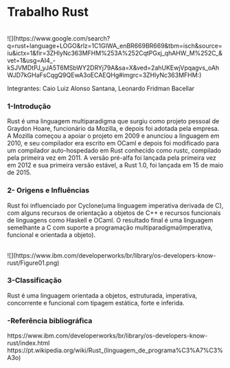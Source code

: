 <h1>Trabalho Rust</h1><br>
![](https://www.google.com/search?q=rust+language+LOGO&rlz=1C1GIWA_enBR669BR669&tbm=isch&source=iu&ictx=1&fir=3ZHlyNc363MFHM%253A%252CqtPGxj_qhAHW_M%252C_&vet=1&usg=AI4_-kSJVMDtPJ_yJA5T6MSbWY2DRYj79A&sa=X&ved=2ahUKEwjVpqagvs_oAhWJD7kGHaFsCqgQ9QEwA3oECAEQHg#imgrc=3ZHlyNc363MFHM:)
<p>Integrantes: Caio Luiz Alonso Santana, Leonardo Fridman Bacellar</p>
<h3>1-Introdução</h3>
<p>Rust é uma linguagem multiparadigma que surgiu como projeto pessoal de Graydon Hoare, funcionário da Mozilla, e depois foi adotada pela empresa. A Mozilla começou a apoiar o projeto em 2009 e anunciou a linguagem em 2010, e seu compilador era escrito em OCaml e depois foi modificado para um compilador auto-hospedado em Rust conhecido como rustc, compilado pela primeira vez em 2011. A versão pré-alfa foi lançada pela primeira vez em 2012 e sua primeira versão estável, a Rust 1.0, foi lançada em 15 de maio de 2015.</p>
<h3>2- Origens e Influências</h3><p>Rust foi influenciado por Cyclone(uma linguagem imperativa derivada de C), com alguns recursos de orientação a objetos de C++ e recursos funcionais de linguagens como Haskell e OCaml. O resultado final é uma linguagem semelhante a C com suporte a programação multiparadigma(imperativa, funcional e orientada a objeto).</p><br>
![](https://www.ibm.com/developerworks/br/library/os-developers-know-rust/Figure01.png)
<h3>3-Classificação</h3>
<p>Rust é uma linguagem orientada a objetos, estruturada, imperativa, concorrente e funcional com tipagem estática, forte e inferida.</p>
<h3>-Referência bibliográfica</h3>
<p>https://www.ibm.com/developerworks/br/library/os-developers-know-rust/index.html<br>
https://pt.wikipedia.org/wiki/Rust_(linguagem_de_programa%C3%A7%C3%A3o)</p>
